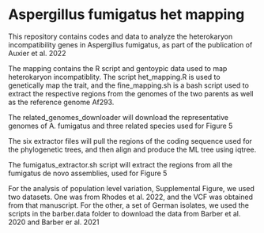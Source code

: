 # Aspergillus fumigatus het mapping
This repository contains codes and data to analyze the heterokaryon incompatibility genes in Aspergillus fumigatus, as part of the publication of Auxier et al. 2022

The mapping contains the R script and gentoypic data used to map heterokaryon incompatiblity. The script het_mapping.R is used to genetically map the trait, and the fine_mapping.sh is a bash script used to extract the respective regions from the genomes of the two parents as well as the reference genome Af293.

The related_genomes_downloader will download the representative genomes of A. fumigatus and three related species used for Figure 5

The six extractor files will pull the regions of the coding sequence used for the phylogenetic trees, and then align and produce the ML tree using iqtree.

The fumigatus_extractor.sh script will extract the regions from all the fumigatus de novo assemblies, used for Figure 5

For the analysis of population level variation, Supplemental Figure, we used two datasets. One was from Rhodes et al. 2022, and the VCF was obtained from that manuscript. For the other, a set of German isolates, we used the scripts in the barber.data folder to download the data from Barber et al. 2020 and Barber er al. 2021

